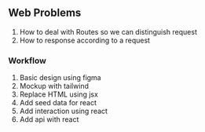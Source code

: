 ## Web Problems

1. How to deal with Routes so we can distinguish request
1. How to response according to a request

### Workflow

1. Basic design using figma
1. Mockup with tailwind
1. Replace HTML using jsx
1. Add seed data for react
1. Add interaction using react
1. Add api with react